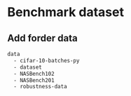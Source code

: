 # Benchmark dataset

## Add forder data

```bash
data
  - cifar-10-batches-py
  - dataset
  - NASBench102
  - NASBench201
  - robustness-data
```